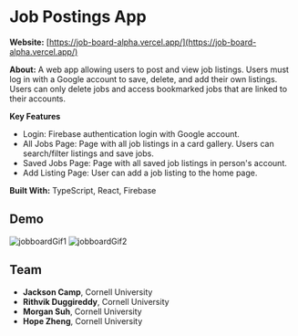 # Job Postings App

**Website:** [https://job-board-alpha.vercel.app/](https://job-board-alpha.vercel.app/)

**About:** A web app allowing users to post and view job listings. Users must log in with a Google account to save, delete, and add their own listings. Users can only delete jobs and access bookmarked jobs that are linked to their accounts. 

**Key Features** 
- Login: Firebase authentication login with Google account.  
- All Jobs Page: Page with all job listings in a card gallery. Users can search/filter listings and save jobs.
- Saved Jobs Page: Page with all saved job listings in person's account.
- Add Listing Page: User can add a job listing to the home page.

**Built With:** TypeScript, React, Firebase

## Demo

![jobboardGif1](https://user-images.githubusercontent.com/37753577/179626461-e9fa5a19-81d2-414f-83cd-ab0fd819a76d.gif)
![jobboardGif2](https://user-images.githubusercontent.com/37753577/179626473-addb02ec-6582-4bf8-bd75-b5e812ba6bc2.gif)

## Team
- **Jackson Camp**, Cornell University
- **Rithvik Duggireddy**, Cornell University
- **Morgan Suh**, Cornell University
- **Hope Zheng**, Cornell University








